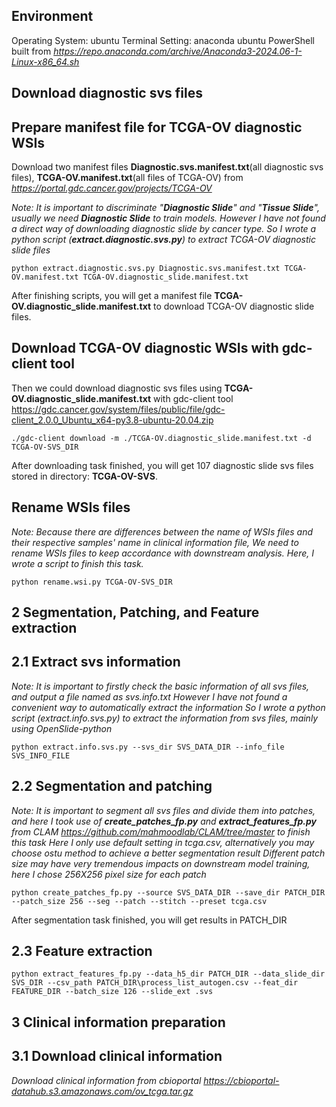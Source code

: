 ## Environment
Operating System: ubuntu
Terminal Setting: anaconda ubuntu PowerShell 
built from *https://repo.anaconda.com/archive/Anaconda3-2024.06-1-Linux-x86_64.sh*

## Download diagnostic svs files
## Prepare manifest file for TCGA-OV diagnostic WSIs
Download two manifest files **Diagnostic.svs.manifest.txt**(all diagnostic svs files), **TCGA-OV.manifest.txt**(all files of TCGA-OV) from *https://portal.gdc.cancer.gov/projects/TCGA-OV*

*Note: It is important to discriminate "**Diagnostic Slide**" and "**Tissue Slide**", usually we need **Diagnostic Slide** to train models.*
*However I have not found a direct way of downloading diagnostic slide by cancer type.*
*So I wrote a python script (**extract.diagnostic.svs.py**) to extract TCGA-OV diagnostic slide files*

```
python extract.diagnostic.svs.py Diagnostic.svs.manifest.txt TCGA-OV.manifest.txt TCGA-OV.diagnostic_slide.manifest.txt
```
After finishing scripts, you will get a manifest file **TCGA-OV.diagnostic_slide.manifest.txt** to download TCGA-OV diagnostic slide files.

## Download TCGA-OV diagnostic WSIs with gdc-client tool
Then we could download diagnostic svs files using **TCGA-OV.diagnostic_slide.manifest.txt** with gdc-client tool https://gdc.cancer.gov/system/files/public/file/gdc-client_2.0.0_Ubuntu_x64-py3.8-ubuntu-20.04.zip

```
./gdc-client download -m ./TCGA-OV.diagnostic_slide.manifest.txt -d TCGA-OV-SVS_DIR
```

After downloading task finished, you will get 107 diagnostic slide svs files stored in directory: **TCGA-OV-SVS**.

## Rename WSIs files
*Note: Because there are differences between the name of WSIs files and their respective samples' name in clinical information file,*
*We need to rename WSIs files to keep accordance with downstream analysis. Here, I wrote a script to finish this task.*

```
python rename.wsi.py TCGA-OV-SVS_DIR
```
## 2 Segmentation, Patching, and Feature extraction
## 2.1 Extract svs information
*Note: It is important to firstly check the basic information of all svs files, and output a file named as svs.info.txt*
*However I have not found a convenient way to automatically extract the information*
*So I wrote a python script (extract.info.svs.py) to extract the information from svs files, mainly using OpenSlide-python*

```
python extract.info.svs.py --svs_dir SVS_DATA_DIR --info_file SVS_INFO_FILE
```

## 2.2 Segmentation and patching
*Note: It is important to segment all svs files and divide them into patches, and here I took use of **create_patches_fp.py** and **extract_features_fp.py** from CLAM https://github.com/mahmoodlab/CLAM/tree/master to finish this task*
*Here I only use default setting in tcga.csv, alternatively you may choose ostu method to achieve a better segmentation result*
*Different patch size may have very tremendous impacts on downstream model training, here I chose 256X256 pixel size for each patch*
```
python create_patches_fp.py --source SVS_DATA_DIR --save_dir PATCH_DIR --patch_size 256 --seg --patch --stitch --preset tcga.csv
```
After segmentation task finished, you will get results in PATCH_DIR

## 2.3 Feature extraction
```
python extract_features_fp.py --data_h5_dir PATCH_DIR --data_slide_dir SVS_DIR --csv_path PATCH_DIR\process_list_autogen.csv --feat_dir FEATURE_DIR --batch_size 126 --slide_ext .svs
```

## 3 Clinical information preparation
## 3.1 Download clinical information
*Download clinical information from cbioportal https://cbioportal-datahub.s3.amazonaws.com/ov_tcga.tar.gz*





